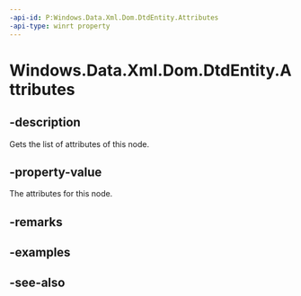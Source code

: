 ```yaml
---
-api-id: P:Windows.Data.Xml.Dom.DtdEntity.Attributes
-api-type: winrt property
---
```


<!-- Property syntax
public Windows.Data.Xml.Dom.XmlNamedNodeMap Attributes { get; }
-->

# Windows.Data.Xml.Dom.DtdEntity.Attributes

## -description
Gets the list of attributes of this node.

## -property-value
The attributes for this node.

## -remarks

## -examples

## -see-also
